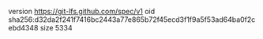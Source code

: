 version https://git-lfs.github.com/spec/v1
oid sha256:d32da2f241f7416bc2443a77e865b72f45ecd3f1f9a5f53ad64ba0f2cebd4348
size 5334
